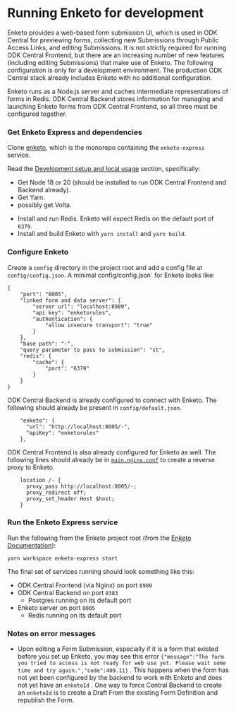 # Running Enketo for development

Enketo provides a web-based form submission UI, which is used in ODK Central for previewing forms, collecting new Submissions through Public Access Links, and editing Submissions. It is not strictly required for running ODK Central Frontend, but there are an increasing number of new features (including editing Submissions) that make use of Enketo. The following configuration is only for a development environment. The production ODK Central stack already includes Enketo with no additional configuration.

Enketo runs as a Node.js server and caches intermediate representations of forms in Redis. ODK Central Backend stores information for managing and launching Enketo forms from ODK Central Frontend, so all three must be configured together.

### Get Enketo Express and dependencies

Clone [enketo](https://github.com/enketo/enketo), which is the monorepo containing the `enketo-express` service.

Read the [Development setup and local usage](https://github.com/enketo/enketo?tab=readme-ov-file#development-setup-and-local-usage) section, specifically:
- Get Node 18 or 20 (should be installed to run ODK Central Frontend and Backend already).
- Get Yarn.
- possibly get Volta.
* Install and run Redis. Enketo will expect Redis on the default port of `6379`.
* Install and build Enketo with `yarn install` and `yarn build`.

### Configure Enketo
Create a `config` directory in the project root and add a config file at `config/config.json`. A minimal config/config.json` for Enketo looks like:

```
{
    "port": "8005",
    "linked form and data server": {
        "server url": "localhost:8989",
        "api key": "enketorules",
        "authentication": {
            "allow insecure transport": "true"
        }
    },
    "base path": "-",
    "query parameter to pass to submission": "st",
    "redis": {
        "cache": {
            "port": "6379"
        }
    }
}
```

ODK Central Backend is already configured to connect with Enketo. The following should already be present in `config/default.json`.

```
    "enketo": {
      "url": "http://localhost:8005/-",
      "apiKey": "enketorules"
    },
```

ODK Central Frontend is also already configured for Enketo as well. The following lines should already be in [`main.nginx.conf`](../main.nginx.conf) to create a reverse proxy to Enketo.

```
    location /- {
      proxy_pass http://localhost:8005/-;
      proxy_redirect off;
      proxy_set_header Host $host;
    }
```

### Run the Enketo Express service

Run the following from the Enketo project root (from the [Enketo Documentation](https://github.com/enketo/enketo?tab=readme-ov-file#running-development-tasks)):

```
yarn workspace enketo-express start
```


The final set of services running should look something like this:

- ODK Central Frontend (via Nginx) on port `8989`
- ODK Central Backend on port `8383`
	-  Postgres running on its default port
-  Enketo server on port `8005`
	- Redis running on its default port




### Notes on error messages

* Upon editing a Form Submission, especially if it is a form that existed before you set up Enketo, you may see this error `{"message":"The form you tried to access is not ready for web use yet. Please wait some time and try again.","code":409.11}` . This happens when the form has not yet been configured by the backend to work with Enketo and does not yet have an `enketoId` . One way to force Central Backend to create an `enketoId` is to create a Draft From the existing Form Definition and republish the Form.



